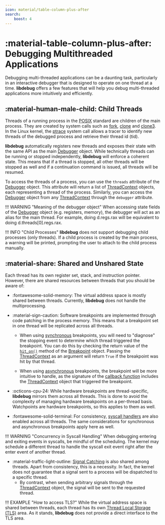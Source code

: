 ```yaml
---
icon: material/table-column-plus-after
search:
    boost: 4
---
```

# :material-table-column-plus-after: Debugging Multithreaded Applications
Debugging multi-threaded applications can be a daunting task, particularly in an interactive debugger that is designed to operate on one thread at a time. **libdebug** offers a few features that will help you debug multi-threaded applications more intuitively and efficiently.

## :material-human-male-child: Child Threads
Threads of a running process in the [POSIX](https://en.wikipedia.org/wiki/Pthreads) standard are children of the main process. They are created by system calls such as [fork](https://man7.org/linux/man-pages/man2/fork.2.html), [clone](https://man7.org/linux/man-pages/man2/clone.2.html) and [clone3](https://elixir.bootlin.com/linux/v6.10/source/kernel/fork.c#L3082). In the Linux kernel, the [ptrace](https://man7.org/linux/man-pages/man2/ptrace.2.html) system call allows a tracer to identify new threads of the debugged process and retrieve their thread id (tid).

**libdebug** automatically registers new threads and exposes their state with the same API as the main [Debugger](../../from_pydoc/generated/debugger/debugger/) object. While technically threads can be running or stopped independently, **libdebug** will enforce a coherent state. This means that if a thread is stopped, all other threads will be stopped as well and if a continuation command is issued, all threads will be resumed.

To access the threads of a process, you can use the `threads` attribute of the [Debugger](../../from_pydoc/generated/debugger/debugger/) object. This attribute will return a list of [ThreadContext](../../from_pydoc/generated/state/thread_context/) objects, each representing a thread of the process. Similarly, you can access the [Debugger](../../from_pydoc/generated/debugger/debugger/) object from any [ThreadContext](../../from_pydoc/generated/state/thread_context/) through the `debugger` attribute.

!!! WARNING "Meaning of the debugger object"
    When accessing state fields of the [Debugger](../../from_pydoc/generated/debugger/debugger/) object (e.g. registers, memory), the debugger will act as an alias for the main thread. For example, doing d.regs.rax will be equivalent to doing d.threads[0].regs.rax.

!!! INFO "Child Processes"
    **libdebug** does not support debugging child processes (only threads). If a child process is created by the main process, a warning will be printed, prompting the user to attach to the child process manually.

## :material-share: Shared and Unshared State
Each thread has its own register set, stack, and instruction pointer. However, there are shared resources between threads that you should be aware of:

- :fontawesome-solid-memory: The virtual address space is mostly shared between threads. Currently, **libdebug** does not handle the multiprocessing.

- :material-sign-caution: Software breakpoints are implemented through code patching in the process memory. This means that a breakpoint set in one thread will be replicated across all threads.
    - When using [synchronous](../../stopping_events/debugging_flow) breakpoints, you will need to "diagnose" the stopping event to determine which thread triggered the breakpoint. You can do this by checking the return value of the [`hit_on()`](../../stopping_events/debugging_flow/#hit-records) method of the [Breakpoint](../../from_pydoc/generated/data/breakpoint/) object. Passing the [ThreadContext](../../from_pydoc/generated/state/thread_context/) as an argument will return `True` if the breakpoint was hit by that thread.

    - When using [asynchronous](../../stopping_events/debugging_flow) breakpoints, the breakpoint will be more intuitive to handle, as the signature of the [callback function](../../stopping_events/breakpoints#callback-signature) includes the [ThreadContext](../../from_pydoc/generated/state/thread_context/) object that triggered the breakpoint.

- :octicons-cpu-24: While hardware breakpoints are thread-specific, **libdebug** mirrors them across all threads. This is done to avoid the complexity of managing hardware breakpoints on a per-thread basis. Watchpoints are hardware breakpoints, so this applies to them as well.

- :fontawesome-solid-terminal: For consistency, [syscall handlers](../../stopping_events/syscalls) are also enabled across all threads. The same considerations for synchronous and asynchronous breakpoints apply here as well.

!!! WARNING "Concurrency in Syscall Handling"
    When debugging entering and exiting events in syscalls, be mindful of the scheduling. The kernel may schedule a different thread to handle the syscall exit event right after the enter event of another thread.

- :material-traffic-light-outline: [Signal Catching](../../stopping_events/signals) is also shared among threads. Apart from consistency, this is a necessity. In fact, the kernel does not guarantee that a signal sent to a process will be dispatched to a specific thread.
    - By contrast, when sending arbitrary signals through the [ThreadContext](../../from_pydoc/generated/state/thread_context/) object, the signal will be sent to the requested thread.


!!! EXAMPLE "How to access TLS?"
    While the virtual address space is shared between threads, each thread has its own [Thread Local Storage (TLS)](https://en.wikipedia.org/wiki/Thread-local_storage) area. As it stands, **libdebug** does not provide a direct interface to the TLS area.